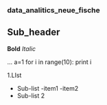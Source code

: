 ### data_analitics_neue_fische
## Sub_header
**Bold**
*Italic*


...
a=1
for i in range(10):
print i

1.LIst
* Sub-list
  -item1
  -item2
* Sub-list 2
